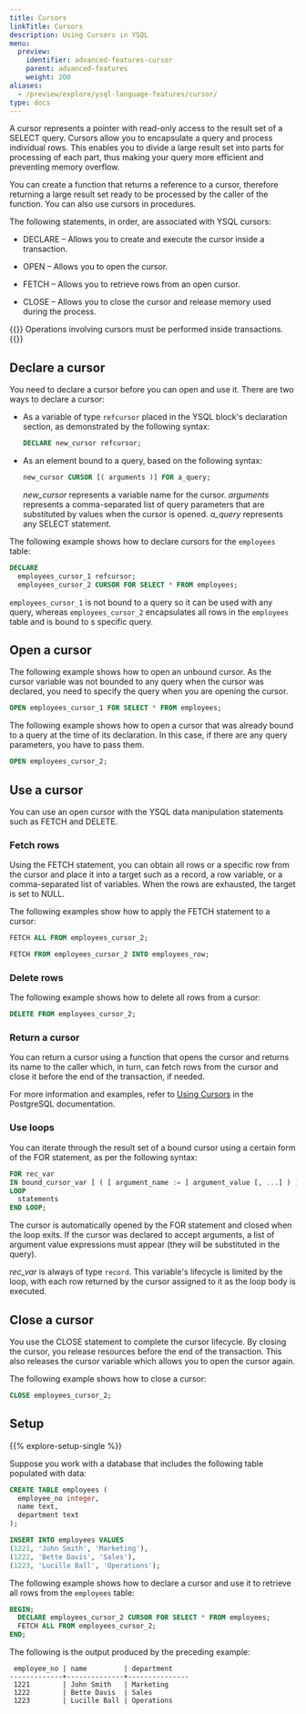 ```yaml
---
title: Cursors
linkTitle: Cursors
description: Using Cursors in YSQL
menu:
  preview:
    identifier: advanced-features-cursor
    parent: advanced-features
    weight: 200
aliases:
  - /preview/explore/ysql-language-features/cursor/
type: docs
---
```


A cursor represents a pointer with read-only access to the result set of a SELECT query. Cursors allow you to encapsulate a query and process individual rows. This enables you to divide a large result set into parts for processing of each part, thus making your query more efficient and preventing memory overflow.

You can create a function that returns a reference to a cursor, therefore returning a large result set ready to be processed by the caller of the function. You can also use cursors in procedures.

The following statements, in order, are associated with YSQL cursors:

- DECLARE – Allows you to create and execute the cursor inside a transaction.

- OPEN – Allows you to open the cursor.

- FETCH – Allows you to retrieve rows from an open cursor.

- CLOSE – Allows you to close the cursor and release memory used during the process.

{{<note>}}
Operations involving cursors must be performed inside transactions.
{{</note>}}

## Declare a cursor

You need to declare a cursor before you can open and use it. There are two ways to declare a cursor:

- As a variable of type `refcursor` placed in the YSQL block's declaration section, as demonstrated by the following syntax:

  ```sql
  DECLARE new_cursor refcursor;
  ```

- As an element bound to a query, based on the following syntax:

  ```sql
  new_cursor CURSOR [( arguments )] FOR a_query;
  ```

  *new_cursor* represents a variable name for the cursor. *arguments* represents a comma-separated list of query parameters that are substituted by values when the cursor is opened. *a_query* represents any SELECT statement.

The following example shows how to declare cursors for the `employees` table:

```sql
DECLARE
  employees_cursor_1 refcursor;
  employees_cursor_2 CURSOR FOR SELECT * FROM employees;
```

`employees_cursor_1` is not bound to a query so it can be used with any query, whereas `employees_cursor_2` encapsulates all rows in the `employees` table and is bound to s specific query.

## Open a cursor

The following example shows how to open an unbound cursor. As the cursor variable was not bounded to any query when the cursor was declared, you need to specify the query when you are opening the cursor.

```sql
OPEN employees_cursor_1 FOR SELECT * FROM employees;
```

The following example shows how to open a cursor that was already bound to a query at the time of its declaration. In this case, if there are any query parameters, you have to pass them.

```sql
OPEN employees_cursor_2;
```

## Use a cursor

You can use an open cursor with the YSQL data manipulation statements such as FETCH and DELETE.

### Fetch rows

Using the FETCH statement, you can obtain all rows or a specific row from the cursor and place it into a target such as a record, a row variable, or a comma-separated list of variables. When the rows are exhausted, the target is set to NULL.

The following examples show how to apply the FETCH statement to a cursor:

```sql
FETCH ALL FROM employees_cursor_2;
```

```sql
FETCH FROM employees_cursor_2 INTO employees_row;
```

### Delete rows

The following example shows how to delete all rows from a cursor:

```sql
DELETE FROM employees_cursor_2;
```

### Return a cursor

You can return a cursor using a function that opens the cursor and returns its name to the caller which, in turn, can fetch rows from the cursor and close it before the end of the transaction, if needed.

For more information and examples, refer to [Using Cursors](https://www.postgresql.org/docs/15/plpgsql-cursors.html#PLPGSQL-CURSOR-USING) in the PostgreSQL documentation.

### Use loops

You can iterate through the result set of a bound cursor using a certain form of the FOR statement, as per the following syntax:

```sql
FOR rec_var
IN bound_cursor_var [ ( [ argument_name := ] argument_value [, ...] ) ]
LOOP
  statements
END LOOP;
```

The cursor is automatically opened by the FOR statement and closed when the loop exits. If the cursor was declared to accept arguments, a list of argument value expressions must appear (they will be substituted in the query).

*rec_var* is always of type `record`. This variable's lifecycle is limited by the loop, with each row returned by the cursor assigned to it as the loop body is executed.

## Close a cursor

You use the CLOSE statement to complete the cursor lifecycle. By closing the cursor, you release resources before the end of the transaction. This also releases the cursor variable which allows you to open the cursor again.

The following example shows how to close a cursor:

```sql
CLOSE employees_cursor_2;
```

## Setup

{{% explore-setup-single %}}

Suppose you work with a database that includes the following table populated with data:

```sql
CREATE TABLE employees (
  employee_no integer,
  name text,
  department text
);
```

```sql
INSERT INTO employees VALUES
(1221, 'John Smith', 'Marketing'),
(1222, 'Bette Davis', 'Sales'),
(1223, 'Lucille Ball', 'Operations');
```

The following example shows how to declare a cursor and use it to retrieve all rows from the `employees` table:

```sql
BEGIN;
  DECLARE employees_cursor_2 CURSOR FOR SELECT * FROM employees;
  FETCH ALL FROM employees_cursor_2;
END;
```

The following is the output produced by the preceding example:

```output
 employee_no | name         | department
-------------+--------------+---------------
 1221        | John Smith   | Marketing
 1222        | Bette Davis  | Sales
 1223        | Lucille Ball | Operations
```
